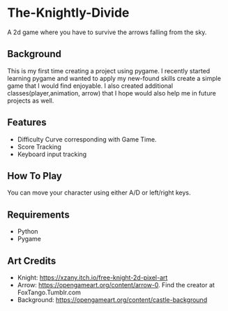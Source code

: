 # The-Knightly-Divide

A 2d game where you have to survive the arrows falling from the sky.

## Background
This is my first time creating a project using pygame. I recently started learning pygame and wanted to apply my new-found skills create a simple game that I would find enjoyable. I also created additional classes(player,animation, arrow) that I hope would also help me in future projects as well.

## Features
- Difficulty Curve corresponding with Game Time.
- Score Tracking
- Keyboard input tracking

## How To Play
You can move your character using either A/D or left/right keys.

## Requirements
- Python
- Pygame

## Art Credits
- Knight: https://xzany.itch.io/free-knight-2d-pixel-art
- Arrow: https://opengameart.org/content/arrow-0. Find the creator at FoxTango.Tumblr.com
- Background: https://opengameart.org/content/castle-background

